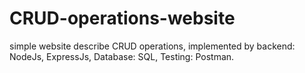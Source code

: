 # CRUD-operations-website
simple website describe CRUD operations, implemented by backend: NodeJs, ExpressJs, Database: SQL, Testing: Postman.
